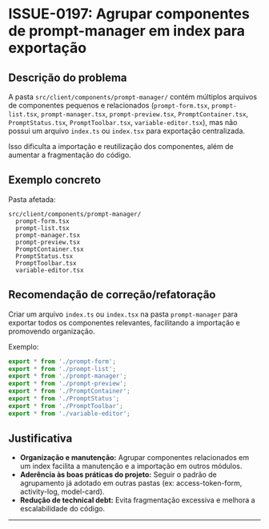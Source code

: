 # ISSUE-0197: Agrupar componentes de prompt-manager em index para exportação

## Descrição do problema

A pasta `src/client/components/prompt-manager/` contém múltiplos arquivos de componentes pequenos e relacionados (`prompt-form.tsx`, `prompt-list.tsx`, `prompt-manager.tsx`, `prompt-preview.tsx`, `PromptContainer.tsx`, `PromptStatus.tsx`, `PromptToolbar.tsx`, `variable-editor.tsx`), mas não possui um arquivo `index.ts` ou `index.tsx` para exportação centralizada.

Isso dificulta a importação e reutilização dos componentes, além de aumentar a fragmentação do código.

## Exemplo concreto

Pasta afetada:
```
src/client/components/prompt-manager/
  prompt-form.tsx
  prompt-list.tsx
  prompt-manager.tsx
  prompt-preview.tsx
  PromptContainer.tsx
  PromptStatus.tsx
  PromptToolbar.tsx
  variable-editor.tsx
```

## Recomendação de correção/refatoração

Criar um arquivo `index.ts` ou `index.tsx` na pasta `prompt-manager` para exportar todos os componentes relevantes, facilitando a importação e promovendo organização.

Exemplo:
```ts
export * from './prompt-form';
export * from './prompt-list';
export * from './prompt-manager';
export * from './prompt-preview';
export * from './PromptContainer';
export * from './PromptStatus';
export * from './PromptToolbar';
export * from './variable-editor';
```

## Justificativa

- **Organização e manutenção:** Agrupar componentes relacionados em um index facilita a manutenção e a importação em outros módulos.
- **Aderência às boas práticas do projeto:** Seguir o padrão de agrupamento já adotado em outras pastas (ex: access-token-form, activity-log, model-card).
- **Redução de technical debt:** Evita fragmentação excessiva e melhora a escalabilidade do código.

---